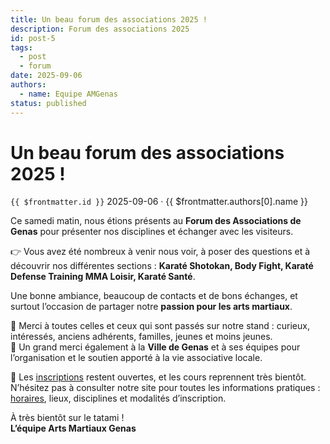 ```yaml
---
title: Un beau forum des associations 2025 !
description: Forum des associations 2025
id: post-5
tags:
  - post
  - forum
date: 2025-09-06
authors:
  - name: Equipe AMGenas
status: published
---
```

# Un beau forum des associations 2025 !
`{{ $frontmatter.id }}` 2025-09-06 · {{ $frontmatter.authors[0].name }}

Ce samedi matin, nous étions présents au **Forum des Associations de Genas** pour présenter nos disciplines et échanger avec les visiteurs.  

👉 Vous avez été nombreux à venir nous voir, à poser des questions et à découvrir nos différentes sections : **Karaté Shotokan, Body Fight, Karaté Defense Training MMA Loisir, Karaté Santé**.

Une bonne ambiance, beaucoup de contacts et de bons échanges, et surtout l’occasion de partager notre **passion pour les arts martiaux**.  

🙏 Merci à toutes celles et ceux qui sont passés sur notre stand : curieux, intéressés, anciens adhérents, familles, jeunes et moins jeunes.  
🙏 Un grand merci également à la **Ville de Genas** et à ses équipes pour l’organisation et le soutien apporté à la vie associative locale.  

📌 Les [inscriptions](/inscription) restent ouvertes, et les cours reprennent très bientôt.  
N’hésitez pas à consulter notre site pour toutes les informations pratiques : [horaires](/horaires), lieux, disciplines et modalités d’inscription.  

À très bientôt sur le tatami !  
**L’équipe Arts Martiaux Genas**
